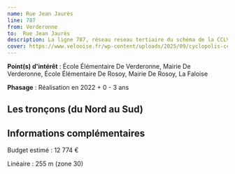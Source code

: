 ```yaml
---
name: Rue Jean Jaurès
line: 787
from: Verderonne
to:  Rue Jean Jaurès 
description: La ligne 787, réseau reseau tertiaire du schéma de la CCLVD (tronçon 187) concerne Verderonne - Rue Jean Jaurès
cover: https://www.velooise.fr/wp-content/uploads/2025/09/cyclopolis-cclvd-187.jpg
---
```


**Point(s) d'intérêt** : École Élémentaire De Verderonne, Mairie De Verderonne, École Élémentaire De Rosoy, Mairie De Rosoy, La Faloise

**Phasage** : Réalisation en 2022 + 0 - 3 ans

## Les tronçons (du Nord au Sud)

## Informations complémentaires

Budget estimé :  12 774 € 

Linéaire : 255 m (zone 30)

